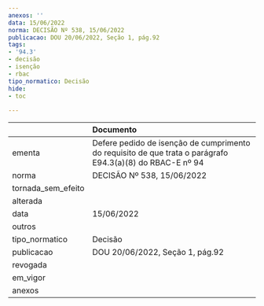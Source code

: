 ```yaml
---
anexos: ''
data: 15/06/2022
norma: DECISÃO Nº 538, 15/06/2022
publicacao: DOU 20/06/2022, Seção 1, pág.92
tags:
- '94.3'
- decisão
- isenção
- rbac
tipo_normatico: Decisão
hide: 
- toc 
 
---
```


|                    | Documento                                                                                                 |
|:-------------------|:----------------------------------------------------------------------------------------------------------|
| ementa             | Defere pedido de isenção de cumprimento do requisito de que trata o parágrafo E94.3(a)(8) do RBAC-E nº 94 |
| norma              | DECISÃO Nº 538, 15/06/2022                                                                                |
| tornada_sem_efeito |                                                                                                           |
| alterada           |                                                                                                           |
| data               | 15/06/2022                                                                                                |
| outros             |                                                                                                           |
| tipo_normatico     | Decisão                                                                                                   |
| publicacao         | DOU 20/06/2022, Seção 1, pág.92                                                                           |
| revogada           |                                                                                                           |
| em_vigor           |                                                                                                           |
| anexos             |                                                                                                           |
